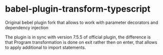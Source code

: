 # babel-plugin-transform-typescript
Original bebel plugin fork that allows to work with parameter decorators and dependency injection

The plugin is in sync with version 7.5.5 of official plugin, the difference is that Program transformation is done on exit rather then on enter, that allows to apply additional to import statements.
